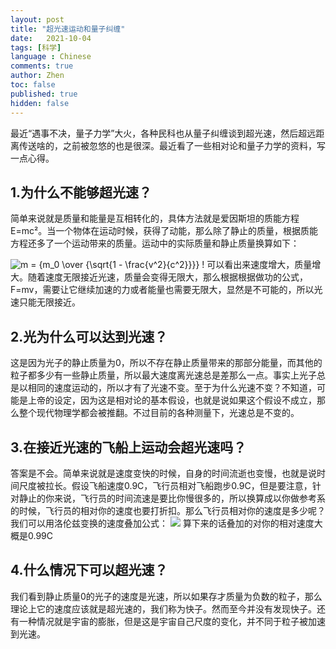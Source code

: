 ```yaml
---
layout: post
title: "超光速运动和量子纠缠"
date:   2021-10-04
tags: [科学]
language : Chinese
comments: true
author: Zhen
toc: false
published: true
hidden: false
---
```

最近“遇事不决，量子力学”大火，各种民科也从量子纠缠谈到超光速，然后超远距离传送啥的，之前被忽悠的也是很深。最近看了一些相对论和量子力学的资料，写一点心得。

## 1.为什么不能够超光速？
简单来说就是质量和能量是互相转化的，具体方法就是爱因斯坦的质能方程E=mc²。当一个物体在运动时候，获得了动能，那么除了静止的质量，根据质能方程还多了一个运动带来的质量。运动中的实际质量和静止质量换算如下：

![m = {m_0 \over {\sqrt{1 - \frac{v^2}{c^2}}}} \!](https://wikimedia.org/api/rest_v1/media/math/render/svg/be63cf916fe200d9accdd16e246e2e590a92379a)
可以看出来速度增大，质量增大。随着速度无限接近光速，质量会变得无限大，那么根据根据做功的公式，F=mv，需要让它继续加速的力或者能量也需要无限大，显然是不可能的，所以光速只能无限接近。

## 2.光为什么可以达到光速？
这是因为光子的静止质量为0，所以不存在静止质量带来的那部分能量，而其他的粒子都多少有一些静止质量，所以最大速度离光速总是差那么一点。事实上光子总是以相同的速度运动的，所以才有了光速不变。至于为什么光速不变？不知道，可能是上帝的设定，因为这是相对论的基本假设，也就是说如果这个假设不成立，那么整个现代物理学都会被推翻。不过目前的各种测量下，光速总是不变的。

## 3.在接近光速的飞船上运动会超光速吗？
答案是不会。简单来说就是速度变快的时候，自身的时间流逝也变慢，也就是说时间尺度被拉长。假设飞船速度0.9C，飞行员相对飞船跑步0.9C，但是要注意，针对静止的你来说，飞行员的时间流速是要比你慢很多的，所以换算成以你做参考系的时候，飞行员的相对你的速度也要打折扣。那么飞行员相对你的速度是多少呢？我们可以用洛伦兹变换的速度叠加公式：
![](https://pic2.zhimg.com/80/f9b4560525b8279b3f92d81405a057c0_1440w.jpg?source=1940ef5c)
算下来的话叠加的对你的相对速度大概是0.99C

## 4.什么情况下可以超光速？
我们看到静止质量0的光子的速度是光速，所以如果存才质量为负数的粒子，那么理论上它的速度应该就是超光速的，我们称为快子。然而至今并没有发现快子。还有一种情况就是宇宙的膨胀，但是这是宇宙自己尺度的变化，并不同于粒子被加速到光速。
<!--stackedit_data:
eyJoaXN0b3J5IjpbMTYzODU1NzU1LDE5Nzg0NzgwMjAsMzMwOD
IzMTU1LC0yMDU0NzAzNjQ3LC0xNzAwMTk0NDA2LDIwMjE0ODY5
NzcsNDI1NTA3ODk0LC0yMDIzOTUwNTgxLC01NTg3MTYzNTQsNz
E4OTM3NjE1LC0xNjM1MDIzNTksMTYwODA5MDgyMCwyMTQ1Nzcx
MzM0LDM3NjM3Nzc2NF19
-->